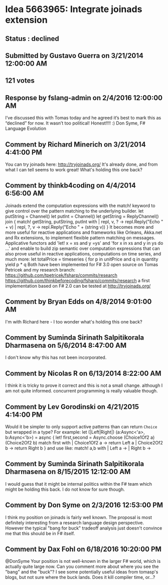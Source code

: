 # Idea 5663965: Integrate joinads extension #

## Status : declined

## Submitted by Gustavo Guerra on 3/21/2014 12:00:00 AM

## 121 votes



## Response by fslang-admin on 2/4/2016 12:00:00 AM

I’ve discussed this with Tomas today and he agreed it’s best to mark this as “declined” for now.
It wasn’t too political! Honest!!!! :)
Don Syme, F# Language Evolution


## Comment by Richard Minerich on 3/21/2014 4:41:00 PM

You can try joinads here: http://tryjoinads.org/
It's already done, and from what I can tell seems to work great! What's holding this one back?

## Comment by thinkb4coding on 4/4/2014 6:56:00 AM

Joinads extend the computation expressions with the match! keyword to give control over the pattern matching to the underlying builder.
let putString = Channel<string>()
let putInt = Channel<int>()
let getString = ReplyChannel<string>()
join {
match! getString, putString, putInt with
| repl, v, ? -> repl.Reply("Echo " + v)
| repl, ?, v -> repl.Reply("Echo " + (string v)) }
It becomes more and more useful for reactive applications and frameworks like Orleans, Akka.net and Rx extensions, to implement flexible pattern matching on messages.
Applicative functors add 'let! x = xs and y =ys' and 'for x in xs and y in ys do ...' and enable to build zip semantic over computation expressions that can also prove useful in reactive applications, computations on time series, and much more:
let totalPrice =
timeseries {
for p in unitPrice
and q in quantity
yield p * q
Both have been implemented for F# 3.0 open source on Tomas Petricek and my research branch:
https://github.com/tpetricek/fsharp/commits/research
https://github.com/thinkbeforecoding/fsharp/commits/research
a first implementation based on F# 2.0 can be tested at http://tryjoinads.org/

## Comment by Bryan Edds on 4/8/2014 9:01:00 AM

I'm with Richard here - I too wonder what's holding this one back?

## Comment by Suminda Sirinath Salpitikorala Dharmasena on 5/6/2014 8:47:00 AM

I don't know why this has not been incorporated.

## Comment by Nicolas R on 6/13/2014 8:22:00 AM

I think it is tricky to prove it correct and this is not a small change. although I am not quite informed. concurrent programming is really valuable though.

## Comment by Lev Gorodinski on 4/21/2015 4:14:00 PM

Would it be simpler to only support active patterns than can return `Choice` but wrapped in a type? For example:
let (|Left|Right|) (a:Async<'a>, b:Async<'b>) = async {
let! first,second = Async.choose (Choice1Of2 a) (Choice2Of2 b)
match first with
| Choice1Of2 a -> return Left a
| Choice2Of2 b -> return Right b
}
and use like:
match! a,b with
| Left a ->
| Right b ->

## Comment by Suminda Sirinath Salpitikorala Dharmasena on 8/15/2015 12:12:00 AM

I would guess that it might be internal politics within the F# team which might be holding this back. I do not know for sure though.

## Comment by Don Syme on 2/3/2016 12:53:00 PM

I think my position on joinads is fairly well known. The proposal is most definitely interesting from a research language design perspective.
However the typical "bang for buck" tradeoff analysis just doesn't convince me that this should be in F# itself.

## Comment by Dax Fohl on 6/18/2016 10:20:00 PM

@DonSyme Your position is not well-known in the larger F# world, which is actually quite large now. Can you comment more about where you see the "bang" and the "buck"? I see some potentially useful ideas from tomasp's blogs, but not sure where the buck lands. Does it kill compiler time, or...?
